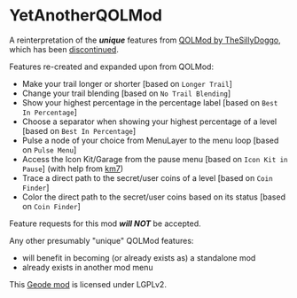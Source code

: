 # YetAnotherQOLMod
A reinterpretation of the ***<c-ff0000>unique</c>*** features from [QOLMod by TheSillyDoggo](https://web.archive.org/web/20250114142643/https://github.com/TheSillyDoggo/GeodeMenu), which has been [discontinued](https://web.archive.org/web/20250127100100im_/https://preview.redd.it/another-day-another-stupid-drama-with-the-qolmod-dev-v0-yu5ye34yhvee1.jpeg?width=1080&crop=smart&auto=webp&s=14055703c9f0798bf855fdddefaa885297c60ab6).

Features re-created and expanded upon from QOLMod:
- Make your trail longer or shorter [based on `Longer Trail`]
- Change your trail blending [based on `No Trail Blending`]
- Show your highest percentage in the percentage label [based on `Best In Percentage`]
- Choose a separator when showing your highest percentage of a level [based on `Best In Percentage`]
- Pulse a node of your choice from MenuLayer to the menu loop [based on `Pulse Menu`]
- Access the Icon Kit/Garage from the pause menu [based on `Icon Kit in Pause`] (with help from [km7](https://github.com/Kingminer7))
- Trace a direct path to the secret/user coins of a level [based on `Coin Finder`]
- Color the direct path to the secret/user coins based on its status [based on `Coin Finder`]

<cy>Feature requests for this mod</c> ***<c-ff0000>will NOT</c>*** <cy>be accepted.</c>

Any other presumably "unique" QOLMod features:
- will benefit in becoming (or already exists as) a standalone mod
- already exists in another mod menu

This [Geode mod](https://geode-sdk.org) is licensed under LGPLv2.